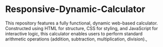 # Responsive-Dynamic-Calculator
This repository features a fully functional, dynamic web-based calculator. Constructed using HTML for structure, CSS for styling, and JavaScript for interactive logic, this calculator enables users to perform standard arithmetic operations (addition, subtraction, multiplication, division)., 
